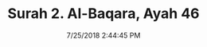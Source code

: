 ---
title       : "Surah 2. Al-Baqara, Ayah 46"
date        : 7/25/2018 2:44:45 PM
draft       : false
type        : "quran"
layout      : "compare"
BookCode    : "CMP"
SurahNumber : "2"
AyahNumber  : "46"
TotalAyah   : "286"
---